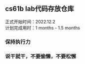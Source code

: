 ## cs61b lab代码存放仓库

正式开始时间：2022.12.2   
计划完成用时：1 months - 1.5 months 



### 保持执行力 
### 说干就干，不要偷懒，不要松懈  
